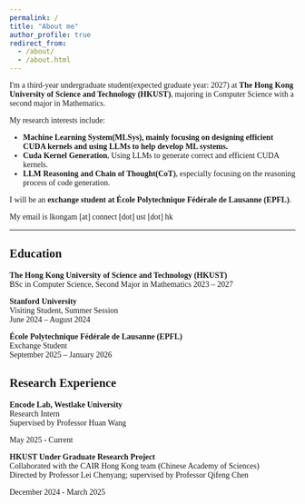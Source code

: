 ```yaml
---
permalink: /
title: "About me"
author_profile: true
redirect_from: 
  - /about/
  - /about.html
---
```



<style>
body {
  font-family: "Times New Roman", Times, serif;
}
</style>

I'm a third-year undergraduate student(expected graduate year: 2027) at **The Hong Kong University of Science and Technology (HKUST)**, majoring in Computer Science with a second major in Mathematics.

My research interests include:

- **Machine Learning System(MLSys), mainly focusing on designing efficient CUDA kernels and using LLMs to help develop ML systems.**
- **Cuda Kernel Generation**, Using LLMs to generate correct and efficient CUDA kernels.  
- **LLM Reasoning and Chain of Thought(CoT)**, especially focusing on the reasoning process of code generation.

I will be an **exchange student at École Polytechnique Fédérale de Lausanne (EPFL)**.

My email is lkongam [at] connect [dot] ust [dot] hk

---

## Education

**The Hong Kong University of Science and Technology (HKUST)**  
BSc in Computer Science, Second Major in Mathematics
2023 – 2027

**Stanford University**  
Visiting Student, Summer Session  
June 2024 – August 2024

**École Polytechnique Fédérale de Lausanne (EPFL)**  
Exchange Student  
September 2025 – January 2026


## Research Experience

**Encode Lab, Westlake University**  
Research Intern  
Supervised by Professor Huan Wang

May 2025 - Current

**HKUST Under Graduate Research Project**  
Collaborated with the CAIR Hong Kong team (Chinese Academy of Sciences)  
Directed by Professor Lei Chenyang; supervised by Professor Qifeng Chen

December 2024 - March 2025
